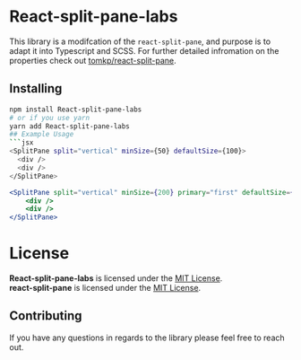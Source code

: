 # React-split-pane-labs

This library is a modifcation of the `react-split-pane`, and purpose is to adapt it into Typescript and SCSS. For further detailed infromation on the properties check out [tomkp/react-split-pane](https://github.com/tomkp/react-split-pane).  

## Installing

````sh
npm install React-split-pane-labs
# or if you use yarn
yarn add React-split-pane-labs
## Example Usage
```jsx
<SplitPane split="vertical" minSize={50} defaultSize={100}>
  <div />
  <div />
</SplitPane>
````
```jsx
<SplitPane split="vertical" minSize={200} primary="first" defaultSize={'75%'}>
    <div />
    <div />
</SplitPane>
```

# License
**React-split-pane-labs** is licensed under the [MIT License](http://opensource.org/licenses/MIT).<br>
**react-split-pane** is licensed under the [MIT License](http://opensource.org/licenses/MIT).<br>

## Contributing
If you have any questions in regards to the library please feel free to reach out.
